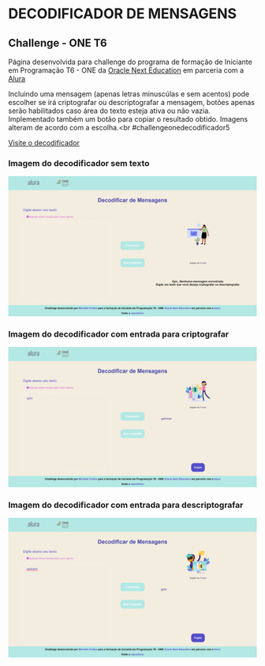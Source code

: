 # DECODIFICADOR DE MENSAGENS
## Challenge - ONE T6

Página desenvolvida para challenge do programa de formação de Iniciante em Programação T6 - ONE da [Oracle Next Education](https://www.oracle.com/br/education/oracle-next-education/) em parceria com a [Alura](https://www.alura.com.br/)<br/>

Incluindo uma mensagem (apenas letras minuscúlas e sem acentos) pode escolher se irá criptografar ou descriptografar a mensagem, botões apenas serão habilitados caso área do texto esteja ativa ou não vazia. Implementado também um botão para copiar o resultado obtido. Imagens alteram de acordo com a escolha.<br
                                                                                                                                                                                          #challengeonedecodificador5 </br>

[Visite o decodificador](https://michelle-freitas.github.io/HMTL5-CSS3-JS/meus_projetos/one_oracle-next-education/challenge_decodificador/index.html)

### Imagem do decodificador sem texto
<img alt="Imagem da home sem mensagem" src="./public/home.png">


### Imagem do decodificador com entrada para criptografar
<img alt="Imagem com resultado da palavra gato: gaitober" src="./public/cripto.png">


### Imagem do decodificador com entrada para descriptografar
<img alt="Imagem com resultado da palavra gaitober: gato" src="./public/descripto.png">


